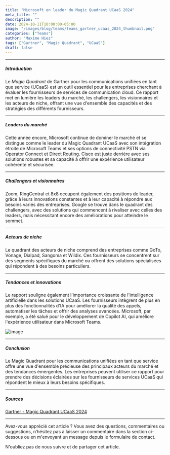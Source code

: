 ```yaml
---
title: "Microsoft en leader du Magic Quadrant UCaaS 2024"
meta_title: ""
description: ""
date: 2024-10-11T10:00:00-05:00
image: "/images/blog/teams/teams_gartner_ucaas_2024_thumbnail.png"
categories: ["Teams"]
author: "Maxime Hiez"
tags: ["Gartner", "Magic Quadrant", "UCaaS"]
draft: false
---
```

---

##### Introduction
Le *Magic Quadrant* de Gartner pour les communications unifiées en tant que service (UCaaS) est un outil essentiel pour les entreprises cherchant à évaluer les fournisseurs de services de communication cloud. Ce rapport met en lumière les leaders du marché, les challengers, les visionnaires et les acteurs de niche, offrant une vue d'ensemble des capacités et des stratégies des différents fournisseurs.

---

##### Leaders du marché
Cette année encore, Microsoft continue de dominer le marché et se distingue comme le leader du Magic Quadrant UCaaS avec son intégration étroite de Microsoft Teams et ses options de connectivité PSTN via Operator Connect et Direct Routing. Cisco est juste derrière avec ses solutions robustes et sa capacité à offrir une expérience utilisateur cohérente et sécurisée.

---

##### Challengers et visionnaires
Zoom, RingCentral et 8x8 occupent également des positions de leader, grâce à leurs innovations constantes et à leur capacité à répondre aux besoins variés des entreprises. Google se trouve dans le quadrant des challengers, avec des solutions qui commencent à rivaliser avec celles des leaders, mais nécessitant encore des améliorations pour atteindre le sommet.

---

##### Acteurs de niche
Le quadrant des acteurs de niche comprend des entreprises comme GoTo, Vonage, Dialpad, Sangoma et Wildix. Ces fournisseurs se concentrent sur des segments spécifiques du marché ou offrent des solutions spécialisées qui répondent à des besoins particuliers.

---

##### Tendances et innovations
Le rapport souligne également l'importance croissante de l'intelligence artificielle dans les solutions UCaaS. Les fournisseurs intègrent de plus en plus des fonctionnalités d'IA pour améliorer la qualité des appels, automatiser les tâches et offrir des analyses avancées. Microsoft, par exemple, a été salué pour le développement de Copilot AI, qui améliore l'expérience utilisateur dans Microsoft Teams.

![image](/images/blog/teams/teams_gartner_ucaas_2024_001.png)

---

##### Conclusion
Le Magic Quadrant pour les communications unifiées en tant que service offre une vue d'ensemble précieuse des principaux acteurs du marché et des tendances émergentes. Les entreprises peuvent utiliser ce rapport pour prendre des décisions éclairées sur les fournisseurs de services UCaaS qui répondent le mieux à leurs besoins spécifiques.

---

##### Sources
[Gartner - Magic Quadrant UCaaS 2024](https://www.gartner.com/doc/reprints?id=1-2IXEBXGS&ct=240927&st=sb)

---


Avez-vous apprécié cet article ? Vous avez des questions, commentaires ou suggestions, n’hésitez pas à laisser un commentaire dans la section ci-dessous ou en m'envoyant un message depuis le formulaire de contact.

N'oubliez pas de nous suivre et de partager cet article.